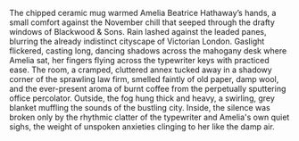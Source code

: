 The chipped ceramic mug warmed Amelia Beatrice Hathaway’s hands, a small comfort against the November chill that seeped through the drafty windows of Blackwood & Sons.  Rain lashed against the leaded panes, blurring the already indistinct cityscape of Victorian London.  Gaslight flickered, casting long, dancing shadows across the mahogany desk where Amelia sat, her fingers flying across the typewriter keys with practiced ease. The room, a cramped, cluttered annex tucked away in a shadowy corner of the sprawling law firm, smelled faintly of old paper, damp wool, and the ever-present aroma of burnt coffee from the perpetually sputtering office percolator.  Outside, the fog hung thick and heavy, a swirling, grey blanket muffling the sounds of the bustling city.  Inside, the silence was broken only by the rhythmic clatter of the typewriter and Amelia's own quiet sighs, the weight of unspoken anxieties clinging to her like the damp air.
